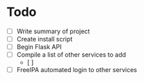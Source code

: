 # Todo
- [ ] Write summary of project
- [ ] Create install script
- [ ] Begin Flask API
- [ ] Compile a list of other services to add
    - [ ] 
- [ ] FreeIPA automated login to other services